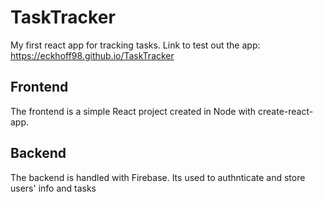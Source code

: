 # TaskTracker
My first react app for tracking tasks.
Link to test out the app: https://eckhoff98.github.io/TaskTracker
## Frontend
The frontend is a simple React project created in Node with create-react-app.
## Backend
The backend is handled with Firebase. Its used to authnticate and store users' info and tasks
